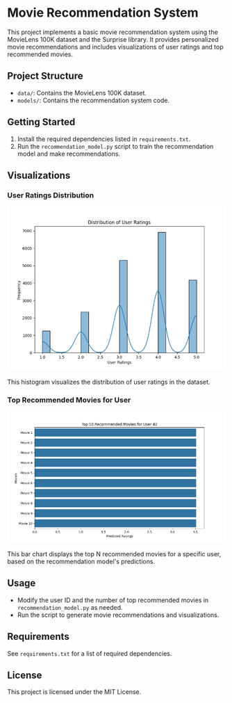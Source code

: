 # Movie Recommendation System

This project implements a basic movie recommendation system using the MovieLens 100K dataset and the Surprise library. It provides personalized movie recommendations and includes visualizations of user ratings and top recommended movies.

## Project Structure

- `data/`: Contains the MovieLens 100K dataset.
- `models/`: Contains the recommendation system code.

## Getting Started

1. Install the required dependencies listed in `requirements.txt`.
2. Run the `recommendation_model.py` script to train the recommendation model and make recommendations.

## Visualizations

### User Ratings Distribution

![User Ratings Distribution](images/user_ratings_histogram.png)

This histogram visualizes the distribution of user ratings in the dataset.

### Top Recommended Movies for User

![Top Recommended Movies](images/top_recommended_movies.png)

This bar chart displays the top N recommended movies for a specific user, based on the recommendation model's predictions.

## Usage

- Modify the user ID and the number of top recommended movies in `recommendation_model.py` as needed.
- Run the script to generate movie recommendations and visualizations.

## Requirements

See `requirements.txt` for a list of required dependencies.

## License

This project is licensed under the MIT License.
